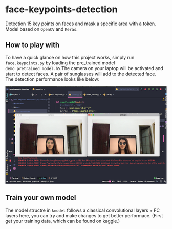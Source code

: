 # face-keypoints-detection
Detection 15 key points on faces and mask a specific area with a token. Model based on `OpenCV` and `Keras`.

## How to play with
To have a quick glance on how this project works, simply run `face.keypoints.py` by loading the pre_trained model `demo_pretrained_model.h5`.The camera on your laptop will be activated and start to detect faces. A pair of sunglasses will add to the detected face.  
The detection performance looks like below:  
  
![face](model_performance.png)  

## Train your own model
The model structre in `kmodel` follows a classical convolutional layers + FC layers here, you can try and make changes to get better performace. (First get your training data, which can be found on kaggle.)
